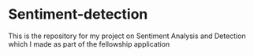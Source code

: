 # Sentiment-detection
This is the repository for my project on Sentiment Analysis and Detection which I made as part of the fellowship application
